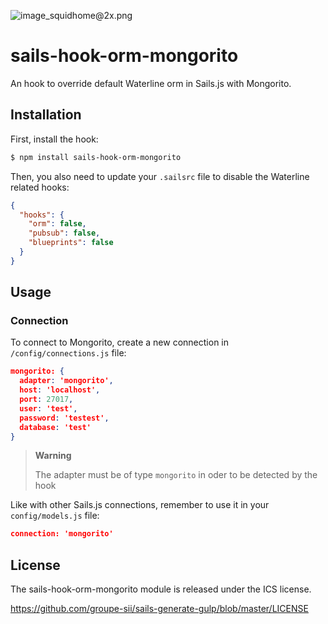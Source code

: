 ![image_squidhome@2x.png](http://i.imgur.com/RIvu9.png)

# sails-hook-orm-mongorito

An hook to override default Waterline orm in Sails.js with Mongorito.

## Installation

First, install the hook:

```sh
$ npm install sails-hook-orm-mongorito
```

Then, you also need to update your `.sailsrc` file to disable the Waterline related hooks:

```json
{
  "hooks": {
    "orm": false,
    "pubsub": false,
    "blueprints": false
  }
}
```

## Usage

### Connection

To connect to Mongorito, create a new connection in `/config/connections.js` file:

```json
mongorito: {
  adapter: 'mongorito',
  host: 'localhost',
  port: 27017,
  user: 'test',
  password: 'testest',
  database: 'test'
}
```

> **Warning**
>
> The adapter must be of type `mongorito` in oder to be detected by the hook

Like with other Sails.js connections, remember to use it in your `config/models.js` file:

```json
connection: 'mongorito'
```

## License

The sails-hook-orm-mongorito module is released under the ICS license.

https://github.com/groupe-sii/sails-generate-gulp/blob/master/LICENSE
